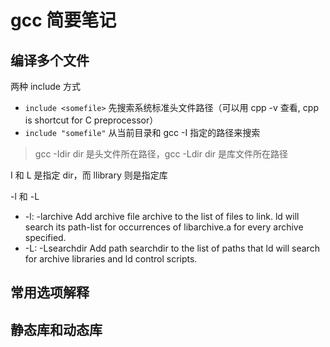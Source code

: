 # gcc 简要笔记

## 编译多个文件

两种 include 方式

- `include <somefile>` 先搜索系统标准头文件路径（可以用 cpp -v 查看, cpp is shortcut for C preprocessor）
- `include "somefile"` 从当前目录和 gcc -I 指定的路径来搜索

> gcc -Idir dir 是头文件所在路径，gcc -Ldir dir 是库文件所在路径

I 和 L 是指定 dir，而 llibrary 则是指定库

-l 和 -L

- -l: -larchive Add archive file archive to the list of files to link. ld will search its path-list for occurrences of libarchive.a for every archive specified.
- -L: -Lsearchdir Add path searchdir to the list of paths that ld will search for archive libraries and ld control scripts.

## 常用选项解释

## 静态库和动态库

